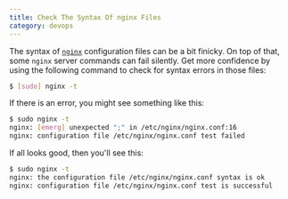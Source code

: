 ```yaml
---
title: Check The Syntax Of nginx Files
category: devops
---
```


The syntax of [`nginx`](https://www.nginx.com/) configuration files can be a
bit finicky. On top of that, some `nginx` server commands can fail silently.
Get more confidence by using the following command to check for syntax
errors in those files:

```bash
$ [sudo] nginx -t
```

If there is an error, you might see something like this:

```bash
$ sudo nginx -t
nginx: [emerg] unexpected ";" in /etc/nginx/nginx.conf:16
nginx: configuration file /etc/nginx/nginx.conf test failed
```

If all looks good, then you'll see this:

```bash
$ sudo nginx -t
nginx: the configuration file /etc/nginx/nginx.conf syntax is ok
nginx: configuration file /etc/nginx/nginx.conf test is successful
```
